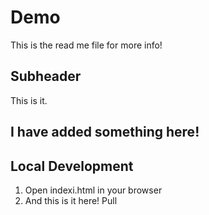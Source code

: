 # Demo
This is the read me file for more info!


## Subheader

This is it.

## I have added something here!


## Local Development


1. Open indexi.html in your browser
2. And this is it here! Pull
